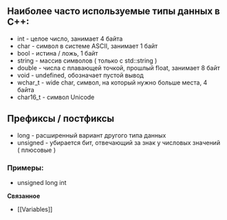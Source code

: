 
## Наиболее часто используемые типы данных в C++:
- int - целое число, занимает 4 байта
- char - символ в системе ASCII, занимает 1 байт
- bool - истина / ложь, 1 байт
- string - массив символов ( только с std::string )
- double - числа с плавающей точкой, прошлый float, занимает 8 байт
- void - undefined, обозначает пустой вывод
- wchar_t - wide char, символ, на который нужно больше места, 4 байта
- char16_t - символ Unicode
## Префиксы / постфиксы
- long - расширенный вариант другого типа данных
- unsigned - убирается бит, отвечающий за знак у числовых значений ( плюсовые )
### Примеры:
- unsigned long int

**Связанное**
- [[Variables]]